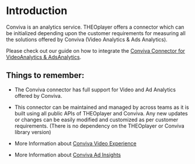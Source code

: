 # Introduction

Conviva is an analytics service. THEOplayer offers a connector which can be initialized depending upon the
customer requirements for measuring all the solutions offered by Conviva (Video Analytics & Ads Analytics).

Please check out our guide on how to integrate the [Conviva Connector for VideoAnalytics & AdsAnalytics](02-conviva-connector.md).

## Things to remember:

- The Conviva connector has full support for Video and Ad Analytics offered by Conviva.
- This connector can be maintained and managed by across teams as it is built using all public APIs of THEOplayer and Conviva. Any new updates or changes can be easily modified and customized as per customer requirements. (There is no dependency on the THEOplayer or Conviva library version)

- More Information about [Conviva Video Experience](https://www.conviva.com/experience-insights/)

- More Information about [Conviva Ad Insights](https://www.conviva.com/ad-insights/)
